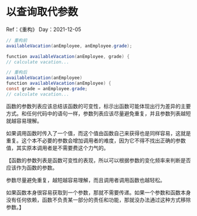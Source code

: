 # 以查询取代参数

Ref：《重构》
Day：2021-12-05

```java
// 重构前
availableVacation(anEmployee, anEmployee.grade); 

function availableVacation(anEmployee, grade) {  
// calculate vacation...

// 重构后
availableVacation(anEmployee)
function availableVacation(anEmployee) {   
const grade = anEmployee.grade;  
// calculate vacation...
```

函数的参数列表应该总结该函数的可变性，标示出函数可能体现出行为差异的主要方式。和任何代码中的语句一样，参数列表应该尽量避免重复，并且参数列表越短就越容易理解。

如果调用函数时传入了一个值，而这个值由函数自己来获得也是同样容易，这就是重复。这个本不必要的参数会增加调用者的难度，因为它不得不找出正确的参数值，其实原本调用者是不需要费这个力气的。

【函数的参数列表是函数可变性的表现，所以可以根据参数的变化频率来判断是否应该作为函数的参数。

参数尽量避免重复，越短越容易理解，而且调用者调用函数也越轻松。

如果函数本身很容易获取到一个参数，那就不需要传递。如果一个参数和函数本身没有任何依赖，函数不负责某一部分的责任和功能，那就没办法通过这种方式移除参数。】